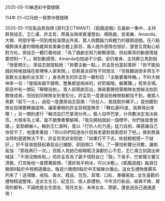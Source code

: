 
2025-05-10樂透彩中獎號碼

                                
114年 01~02月統一發票中獎號碼
                             
2025-05-11空氣品質指標
                              [周刊王CTWANT] 《飢餓遊戲》在最新一集中，主持群孫協志、王仁甫、許孟哲、蔡黃汝與來賓潘慧如、楊皓崴、宮美樂、Amanda、大根、柯朋宇等一同到南投溪頭出外景，眾人挑戰腦力與體力的極限遊戲。在八點檔飾演夫妻的楊皓崴與宮美樂合體上節目，兩人戲外感情也很好，還會互買點心給對方吃，孫協志一聽打趣地說：「為了戲劇去努力聯繫感情，但如果真的動感情就要控制一下。」聊到動感情，Amanda也拍過不少戲，卻仍單身，主持群立馬對她「戀愛開示」，孫協志就提點她：「妳要主動一點。」許孟哲也當起軍師：「妳不能拍戲的時候就端在那裡等人家來問。」但蔡黃汝卻有不同想法：「但我聽說很多男生不喜歡太主動的女生耶！」身為男生的許孟哲一聽秒回：「主動要看時機。」不料大根神來一句：「接個床戲不錯啊，整集都是病床的，好舒服哦，躺著賺。」惹笑全場。節目中有一關玩「矇眼自拍」，眾人卻鬧劇百出，隊員要聲控蒙眼隊友想辦法拍到敵隊成員，但拍到同隊隊友則會扣分。許孟哲一度連自拍棒按鈕都找不到，被眾人笑虧「超ㄎ一ㄤ」，過程一度遭孫協志惡搞：「你拉人，我就脫你褲子。」當他聽到隊友指揮要轉幾度時，讓蒙著眼的許孟哲相當無奈：「轉右邊85度，我算得出來喔！」另一關則進行「輪流自打巴掌測分貝」，藝人自呼巴掌，分貝數決定淘汰與否。大根率先上場，毫不猶豫重擊臉頰，「我先開始就起一個標竿，你們後面會很硬。」氣勢頗嚇人。輪到王仁甫時，竟以「打仇人的力道」猛力自拍，痛感讓自己快受不了，他還笑著說：「所以你們知道為什麼我老婆對我那麼好了吧。」換到蔡黃汝時則遲遲無法下手，許孟哲見狀安慰她：「如果打不下去，妳就輕輕摸一下就好。」好不容易她鼓起勇氣自己摑臉，卻因順口「啊」了一聲怕影響分貝數，讓她氣惱：「那我再打一次。」但眾人見她已經眼眶泛淚都於心不忍，王仁甫立刻跳出來喊話：「不用沒關係啦。」而許孟哲為了贏不惜對自己「狠」下毒手，巴掌聲又響又清脆，打完後他一直摸著臉頰，「還好我手夠冰，可以冰敷」。《飢餓遊戲》每週日晚間8點於中視頻道播出，每週六晚間8點於中天娛樂台播出。送女生禮物推薦系列來了！送項鍊、戒指、香水、精品、包包、耳環、口紅、專櫃美妝...女生喜歡的禮物精選整理，送女生生日、紀念日、情人節禮物，今年流行新品、經典不敗、實用的都有，不論她是女生朋友、現任女友、未來女友、閨密，還是送自己通通適用！